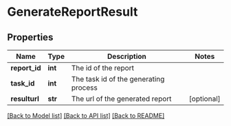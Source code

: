 # GenerateReportResult

## Properties
Name | Type | Description | Notes
------------ | ------------- | ------------- | -------------
**report_id** | **int** | The id of the report | 
**task_id** | **int** | The task id of the generating process | 
**resulturl** | **str** | The url of the generated report | [optional] 

[[Back to Model list]](../README.md#documentation-for-models) [[Back to API list]](../README.md#documentation-for-api-endpoints) [[Back to README]](../README.md)


